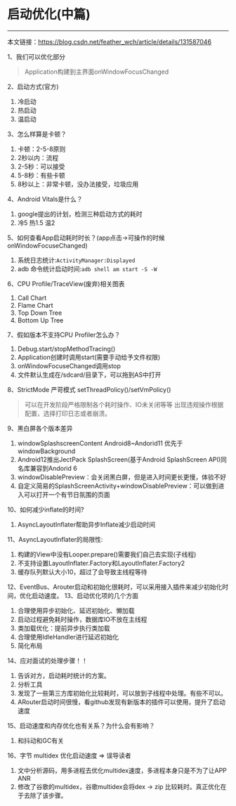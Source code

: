 # 启动优化(中篇)

-------

本文链接：https://blog.csdn.net/feather_wch/article/details/131587046

1、我们可以优化部分
> Application构建到主界面onWindowFocusChanged

2、启动方式(官方)
1. 冷启动
2. 热启动
3. 温启动

3、怎么样算是卡顿？
1. 卡顿：2-5-8原则
2. 2秒以内：流程
3. 2-5秒：可以接受
4. 5-8秒：有些卡顿
5. 8秒以上：非常卡顿，没办法接受，垃圾应用

4、Android Vitals是什么？
1. google提出的计划，检测三种启动方式的耗时
2. 冷5 热1.5 温2

5、如何查看App启动耗时时长？(app点击->可操作的时候onWindowFocuseChanged)
1. 系统日志统计:`ActivityManager:Displayed`
2. adb 命令统计启动时间:`adb shell am start -S -W`

6、CPU Profile/TraceView(废弃)相关图表
1. Call Chart
2. Flame Chart
3. Top Down Tree
4. Bottom Up Tree

7、假如版本不支持CPU Profiler怎么办？
1. Debug.start/stopMethodTracing()
2. Application创建时调用start(需要手动给予文件权限)
3. onWindowFocuseChanged调用stop
4. 文件默认生成在/sdcard/目录下，可以拖到AS中打开

8、StrictMode 严苛模式 setThreadPolicy()/setVmPolicy()
> 可以在开发阶段严格限制各个耗时操作、IO未关闭等等
> 出现违规操作根据配置，选择打印日志或者崩溃。

9、黑白屏各个版本差异
1. windowSplashscreenContent Android8~Andorid11 优先于windowBackground
2. Android12推出JectPack SplashScreen(基于Android SplashScreen API)同名库兼容到Andorid 6
3. windowDisablePreview：会关闭黑白屏，但是进入时间更长更慢，体验不好
4. 自定义简易的SplashScreenActivity+windowDisablePreview：可以做到进入可以打开一个有节日氛围的页面

10、如何减少inflate的时间?
1. AsyncLayoutInflater帮助异步Inflate减少启动时间

11、AsyncLayoutInflater的局限性:
1. 构建的View中没有Looper.prepare()需要我们自己去实现(子线程)
1. 不支持设置LayoutInflater.Factory和LayoutInflater.Factory2
1. 缓存队列默认大小10，超过了会导致主线程等待

12、EventBus、Arouter启动和初始化很耗时，可以采用接入插件来减少初始化时间，优化启动速度。
13、启动优化项的几个方面
1. 合理使用异步初始化、延迟初始化、懒加载
1. 启动过程避免耗时操作，数据库IO不放在主线程
1. 类加载优化：提前异步执行类加载
1. 合理使用IdleHandler进行延迟初始化
1. 简化布局

14、应对面试的处理步骤！！
1. 告诉对方，启动耗时统计的方案。
1. 分析工具
1. 发现了一些第三方库初始化比较耗时，可以放到子线程中处理。有些不可以。
1. ARouter启动时间很慢，看github发现有新版本的插件可以使用，提升了启动速度

15、启动速度和内存优化也有关系？为什么会有影响？
1. 和抖动和GC有关

16、字节 multidex 优化启动速度 => 误导读者
1. 文中分析源码，用多进程去优化multidex速度，多进程本身只是不为了让APP ANR
2. 修改了谷歌的multidex，谷歌multidex会将dex -> zip 比较耗时。真正优化在于去除了该步骤。
